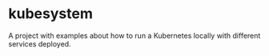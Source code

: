# kubesystem

A project with examples about how to run a Kubernetes locally with different services deployed.
